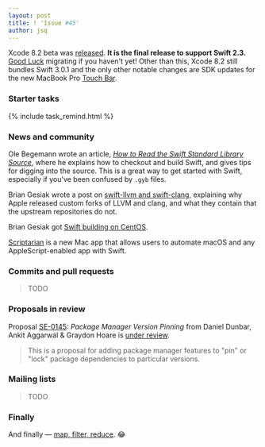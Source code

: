 ```yaml
---
layout: post
title: ! 'Issue #45'
author: jsq
---
```


Xcode 8.2 beta was [released](http://adcdownload.apple.com/Developer_Tools/Xcode_8.2_beta/Release_Notes_for_Xcode_8.2_beta.pdf). **It is the final release to support Swift 2.3.** [Good Luck](https://twitter.com/ayanonagon/status/793215522196168704) migrating if you haven't yet! Other than this, Xcode 8.2 still bundles Swift 3.0.1 and the only other notable changes are SDK updates for the new MacBook Pro [Touch Bar](https://developer.apple.com/library/content/documentation/UserExperience/Conceptual/OSXHIGuidelines/AbouttheTouchBar.html).

<!--excerpt-->

### Starter tasks

{% include task_remind.html %}

### News and community

Ole Begemann wrote an article, [*How to Read the Swift Standard Library Source*](https://oleb.net/blog/2016/10/swift-stdlib-source/), where he explains how to checkout and build Swift, and gives tips for digging into the source. This is a great way to get started with Swift, especially if you've been confused by `.gyb` files.

Brian Gesiak wrote a post on [swift-llvm and swift-clang](http://modocache.io/swift-llvm-and-swift-clang), explaining why Apple released custom forks of LLVM and clang, and what they contain that the upstream repositories do not.

Brian Gesiak got [Swift building on CentOS](https://twitter.com/modocache/status/792592110532853761).

[Scriptarian](https://scriptarian.com) is a new Mac app that allows users to automate macOS and any AppleScript-enabled app with Swift.

### Commits and pull requests

> TODO

### Proposals in review

Proposal [SE-0145](https://github.com/apple/swift-evolution/blob/master/proposals/0145-package-manager-version-pinning.md): *Package Manager Version Pinning* from Daniel Dunbar, Ankit Aggarwal & Graydon Hoare is [under review](https://lists.swift.org/pipermail/swift-evolution/Week-of-Mon-20161031/028579.html).

> This is a proposal for adding package manager features to "pin" or "lock" package dependencies to particular versions.

### Mailing lists

> TODO

### Finally

And finally &mdash; [map, filter, reduce](https://twitter.com/ericasadun/status/793586066330562560). 😂

